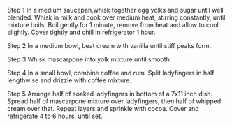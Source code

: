 Step 1
In a medium saucepan,whisk together egg yolks and sugar until well blended. Whisk in milk and cook over medium heat, stirring constantly, until mixture boils. Boil gently for 1 minute, remove from heat and allow to cool slightly. Cover tightly and chill in refrigerator 1 hour.

Step 2
In a medium bowl, beat cream with vanilla until stiff peaks form.

Step 3
Whisk mascarpone into yolk mixture until smooth.

Step 4
In a small bowl, combine coffee and rum. Split ladyfingers in half lengthwise and drizzle with coffee mixture.

Step 5
Arrange half of soaked ladyfingers in bottom of a 7x11 inch dish. Spread half of mascarpone mixture over ladyfingers, then half of whipped cream over that. Repeat layers and sprinkle with cocoa. Cover and refrigerate 4 to 6 hours, until set.